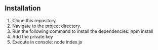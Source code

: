 ## Installation
1. Clone this repository.
2. Navigate to the project directory.
3. Run the following command to install the dependencies: npm install
4. Add the private key
5. Execute in console: node index.js 
